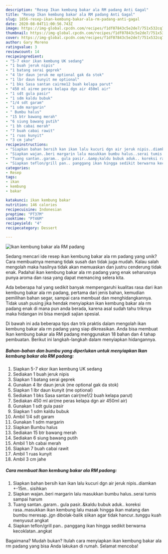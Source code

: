 ```yaml
---
description: "Resep Ikan kembung bakar ala RM padang Anti Gagal"
title: "Resep Ikan kembung bakar ala RM padang Anti Gagal"
slug: 1856-resep-ikan-kembung-bakar-ala-rm-padang-anti-gagal
date: 2020-08-04T11:00:56.743Z
image: https://img-global.cpcdn.com/recipes/f1df07843c5e2de7/751x532cq70/ikan-kembung-bakar-ala-rm-padang-foto-resep-utama.jpg
thumbnail: https://img-global.cpcdn.com/recipes/f1df07843c5e2de7/751x532cq70/ikan-kembung-bakar-ala-rm-padang-foto-resep-utama.jpg
cover: https://img-global.cpcdn.com/recipes/f1df07843c5e2de7/751x532cq70/ikan-kembung-bakar-ala-rm-padang-foto-resep-utama.jpg
author: Gary Moreno
ratingvalue: 3
reviewcount: 14
recipeingredient:
- "5-7 ekor ikan kembung UK sedang"
- "1 buah jeruk nipis"
- "1 batang serai geprek"
- "4 lbr daun jeruk me optional gak da stok"
- "1 lbr daun kunyit me optional"
- "1 bks Sasa santan cairme12 buah kelapa parut"
- "450 ml airme peras kelapa dgn air 450ml air"
- "1 sdt gula pasir"
- "1 sdm kaldu bubuk"
- "1/4 sdt garam"
- "1 sdm margarin"
- " Bumbu halus"
- "15 btr bawang merah"
- "6 siung bawang putih"
- "1 bh cabai merah"
- "7 buah cabai rawit"
- "1 ruas kunyit"
- "3 cm jahe"
recipeinstructions:
- "Siapkan bahan bersih kan ikan lalu kucuri dgn air jeruk nipis..diamkan +-15m.. sisihkan"
- "Siapkan wajan..beri margarin lalu masukkan bumbu halus..serai tumis sampai harum"
- "Tuang santan..garam.. gula pasir..&amp;kaldu bubuk aduk.. koreksi rasa..masukkan ikan kembung lalu masak hingga ikan matang dan bumbu meresap..jgn dibolak-balik siikan agar tidak hancur..tunggu kuah menyusut angkat"
- "Siapkan teflon/grill pan.. panggang ikan hingga sedikit berwarna kecoklatan..angkat"
categories:
- Resep
tags:
- ikan
- kembung
- bakar

katakunci: ikan kembung bakar 
nutrition: 146 calories
recipecuisine: Indonesian
preptime: "PT37M"
cooktime: "PT46M"
recipeyield: "4"
recipecategory: Dessert

---
```



![Ikan kembung bakar ala RM padang](https://img-global.cpcdn.com/recipes/f1df07843c5e2de7/751x532cq70/ikan-kembung-bakar-ala-rm-padang-foto-resep-utama.jpg)

Sedang mencari ide resep ikan kembung bakar ala rm padang yang unik? Cara membuatnya memang tidak susah dan tidak juga mudah. Kalau salah mengolah maka hasilnya tidak akan memuaskan dan justru cenderung tidak enak. Padahal ikan kembung bakar ala rm padang yang enak seharusnya punya aroma dan rasa yang dapat memancing selera kita.

Ada beberapa hal yang sedikit banyak mempengaruhi kualitas rasa dari ikan kembung bakar ala rm padang, pertama dari jenis bahan, kemudian pemilihan bahan segar, sampai cara membuat dan menghidangkannya. Tidak usah pusing jika hendak menyiapkan ikan kembung bakar ala rm padang enak di mana pun anda berada, karena asal sudah tahu triknya maka hidangan ini bisa menjadi sajian spesial.




Di bawah ini ada beberapa tips dan trik praktis dalam mengolah ikan kembung bakar ala rm padang yang siap dikreasikan. Anda bisa membuat Ikan kembung bakar ala RM padang menggunakan 18 bahan dan 4 tahap pembuatan. Berikut ini langkah-langkah dalam menyiapkan hidangannya.

<!--inarticleads1-->

##### Bahan-bahan dan bumbu yang diperlukan untuk menyiapkan Ikan kembung bakar ala RM padang:

1. Siapkan 5-7 ekor ikan kembung UK sedang
1. Sediakan 1 buah jeruk nipis
1. Siapkan 1 batang serai geprek
1. Gunakan 4 lbr daun jeruk (me optional gak da stok)
1. Siapkan 1 lbr daun kunyit (me optional)
1. Sediakan 1 bks Sasa santan cair(me1/2 buah kelapa parut)
1. Sediakan 450 ml air(me peras kelapa dgn air 450ml air)
1. Gunakan 1 sdt gula pasir
1. Siapkan 1 sdm kaldu bubuk
1. Ambil 1/4 sdt garam
1. Gunakan 1 sdm margarin
1. Siapkan  Bumbu halus
1. Sediakan 15 btr bawang merah
1. Sediakan 6 siung bawang putih
1. Ambil 1 bh cabai merah
1. Siapkan 7 buah cabai rawit
1. Ambil 1 ruas kunyit
1. Ambil 3 cm jahe




<!--inarticleads2-->

##### Cara membuat Ikan kembung bakar ala RM padang:

1. Siapkan bahan bersih kan ikan lalu kucuri dgn air jeruk nipis..diamkan +-15m.. sisihkan
1. Siapkan wajan..beri margarin lalu masukkan bumbu halus..serai tumis sampai harum
1. Tuang santan..garam.. gula pasir..&amp;kaldu bubuk aduk.. koreksi rasa..masukkan ikan kembung lalu masak hingga ikan matang dan bumbu meresap..jgn dibolak-balik siikan agar tidak hancur..tunggu kuah menyusut angkat
1. Siapkan teflon/grill pan.. panggang ikan hingga sedikit berwarna kecoklatan..angkat




Bagaimana? Mudah bukan? Itulah cara menyiapkan ikan kembung bakar ala rm padang yang bisa Anda lakukan di rumah. Selamat mencoba!
